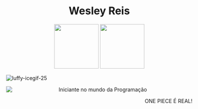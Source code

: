 <H1 align="center">  Wesley  Reis  </H1>


<div align="center">
<img height="120em" src="https://github-readme-stats.vercel.app/api?username=WesleyReisWL&show_icons=true&theme=dracula&include_all_commits=true&count_private=true" />
 <img height="120em" src="https://github-readme-stats.vercel.app/api/top-langs/?username=WesleyReisWL&layout=compact&langs_count=7&theme=dracula"/>
  </div>
<!---
WesleyReisWL/WesleyReisWL is a ✨ special ✨ repository because its `README.md` (this file) appears on your GitHub profile.
You can click the Preview link to take a look at your changes.
--->
<div align="left">

  ![luffy-icegif-25](https://user-images.githubusercontent.com/107414906/204159573-c27862ba-7df2-44e7-a223-e6db7d4dd651.gif)
  
</div>
<div>
<a href="https://www.linkedin.com/in/wesley-reiss/" target="_blank"><img src="https://img.shields.io/badge/-LinkedIn-%230077B5?style=for-the-badge&logo=linkedin&logoColor=white" target="_blank"  align="left"></a> 
  <p align="center">Iniciante no mundo da Programação</p>
  <p align="right">ONE PIECE É REAL!</p>
</div>

